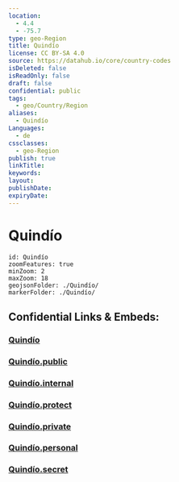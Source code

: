 ```yaml
---
location:
  - 4.4
  - -75.7
type: geo-Region
title: Quindío
license: CC BY-SA 4.0
source: https://datahub.io/core/country-codes
isDeleted: false
isReadOnly: false
draft: false
confidential: public
tags:
  - geo/Country/Region
aliases:
  - Quindío
Languages:
  - de
cssclasses:
  - geo-Region
publish: true
linkTitle:
keywords:
layout:
publishDate:
expiryDate:
---
```


# Quindío

```leaflet
id: Quindío
zoomFeatures: true 
minZoom: 2 
maxZoom: 18
geojsonFolder: ./Quindío/
markerFolder: ./Quindío/
```


## Confidential Links & Embeds: 

### [Quindío](/_Standards/Earth/Continent/America~South/Colombia/departments~Colombia/Quindío.md) 

### [Quindío.public](/_public/Earth/Continent/America~South/Colombia/departments~Colombia/Quindío.public.md) 

### [Quindío.internal](/_internal/Earth/Continent/America~South/Colombia/departments~Colombia/Quindío.internal.md) 

### [Quindío.protect](/_protect/Earth/Continent/America~South/Colombia/departments~Colombia/Quindío.protect.md) 

### [Quindío.private](/_private/Earth/Continent/America~South/Colombia/departments~Colombia/Quindío.private.md) 

### [Quindío.personal](/_personal/Earth/Continent/America~South/Colombia/departments~Colombia/Quindío.personal.md) 

### [Quindío.secret](/_secret/Earth/Continent/America~South/Colombia/departments~Colombia/Quindío.secret.md)

